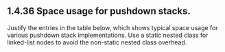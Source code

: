 ## 1.4.36 Space usage for pushdown stacks.

Justify the entries in the table below, which shows typical space usage for
various pushdown stack implementations. Use a static nested class for
linked-list nodes to avoid the non-static nested class overhead.
